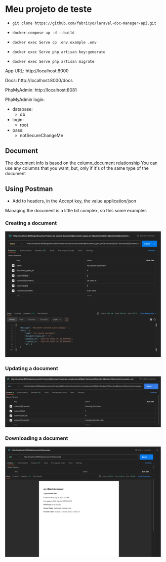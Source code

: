 # Meu projeto de teste

- ```git clone https://github.com/fabricyo/laravel-doc-manager-api.git```


- ```docker-compose up -d --build```


- ```docker exec Serve cp .env.example .env```


- ```docker exec Serve php artisan key:generate```


- ```docker exec Serve php artisan migrate```

App URL: http://localhost:8000

Docs: http://localhost:8000/docs

PhpMyAdmin: http://localhost:8081

PhpMyAdmin login:
 - database:
   - db
 - login:
   - root
 - pass:
   - notSecureChangeMe

## Document
The document info is based on the column_document relationship
You can use any columns that you want, but, only if it's of the same type of the document

## Using Postman
- Add to headers, in the Accept key, the value application/json


Managing the document is a little bit complex, so this some examples

### Creating a document
![create_doc.png](Prints%2Fcreate_doc.png)

### Updating a document
![update_doc.png](Prints%2Fupdate_doc.png)

### Downloading a document
![download_pdf.png](Prints%2Fdownload_pdf.png)
